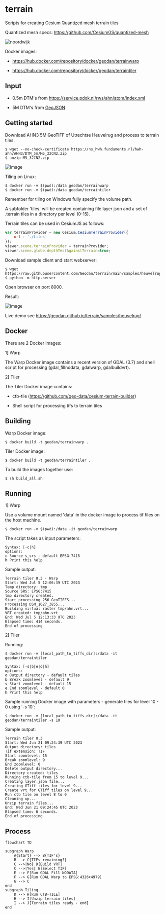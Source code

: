 # terrain

Scripts for creating Cesium Quantized mesh terrain tiles

Quantized mesh specs: https://github.com/CesiumGS/quantized-mesh

![noordwijk](https://github.com/Geodan/terrain/assets/538812/1d52b104-fa64-41be-b524-8b0a669ac842)

Docker images: 

- https://hub.docker.com/repository/docker/geodan/terrainwarp

- https://hub.docker.com/repository/docker/geodan/terraintiler

## Input

- 0.5m DTM's from https://service.pdok.nl/rws/ahn/atom/index.xml

- 5M DTM's from [GeoJSON](https://services.arcgis.com/nSZVuSZjHpEZZbRo/arcgis/rest/services/Kaartbladen_AHN3/FeatureServer/0/query?where=1%3D1&objectIds=&time=&geometry=&geometryType=esriGeometryEnvelope&inSR=&spatialRel=esriSpatialRelIntersects&resultType=none&distance=0.0&units=esriSRUnit_Meter&relationParam=&returnGeodetic=false&outFields=*&returnGeometry=true&returnCentroid=false&featureEncoding=esriDefault&multipatchOption=xyFootprint&maxAllowableOffset=&geometryPrecision=&outSR=&defaultSR=&datumTransformation=&applyVCSProjection=false&returnIdsOnly=false&returnUniqueIdsOnly=false&returnCountOnly=false&returnExtentOnly=false&returnQueryGeometry=false&returnDistinctValues=false&cacheHint=false&orderByFields=&groupByFieldsForStatistics=&outStatistics=&having=&resultOffset=&resultRecordCount=&returnZ=false&returnM=false&returnExceededLimitFeatures=true&quantizationParameters=&sqlFormat=none&f=pgeojson&token=)

## Getting started

Download AHN3 5M GeoTIFF of Utrechtse Heuvelrug and process to terrain tiles. 

```
$ wget --no-check-certificate https://ns_hwh.fundaments.nl/hwh-ahn/AHN3/DTM_5m/M5_32CN2.zip
$ unzip M5_32CN2.zip
```

![image](https://github.com/Geodan/terrain/assets/538812/44c606e5-5ba9-4864-b647-6011de630258)

Tiling on Linux:

```
$ docker run -v $(pwd):/data geodan/terrainwarp
$ docker run -v $(pwd):/data geodan/terraintiler
```

Remember for tiling on Windows fully specify the volume path.

A subfolder 'tiles' will be created containing  file layer json and a set of .terrain tiles in a directory per level (0-15).

Terrain tiles can be used in CesiumJS as follows:

```javascript
var terrainProvider = new Cesium.CesiumTerrainProvider({
    url : './tiles'
});
viewer.scene.terrainProvider = terrainProvider;
viewer.scene.globe.depthTestAgainstTerrain=true;
```

Download sample client and start webserver:

```
$ wget https://raw.githubusercontent.com/Geodan/terrain/main/samples/heuvelrug/index.html
$ python -m http.server
```

Open browser on port 8000.

Result:

![image](https://github.com/Geodan/terrain/assets/538812/cdd0f943-e534-4ff0-bc2f-7e0a79b4e59e)

Live demo see https://geodan.github.io/terrain/samples/heuvelrug/

## Docker

There are 2 Docker images:

1] Warp

The Warp Docker image contains a recent version of GDAL (3.7) and shell script for processing (gdal_fillnodata, gdalwarp, gdalbuildvrt).

2] Tiler

The Tiler Docker image contains:

- ctb-tile (https://github.com/geo-data/cesium-terrain-builder)

- Shell script for processing tifs to terrain tiles

## Building

Warp Docker image:

```
$ docker build -t geodan/terrainwarp .
```

Tiler Docker image:

```
$ docker build -t geodan/terraintiler .
```

To build the images together use:

```
$ sh build_all.sh
```

## Running

1] Warp

Use a volume mount named 'data' in the docker image to process tif files on the host machine.

```
$ docker run -v $(pwd):/data -it geodan/terrainwarp
```

The script takes as input parameters:

```
Syntax: [-c|h]
options:
c Source s_srs - default EPSG:7415
h Print this help
```

Sample output:

```
Terrain tiler 0.3 - Warp
Start: Wed Jul 5 12:06:39 UTC 2023
Temp directory: tmp
Source SRS: EPSG:7415
tmp directory created.
Start processing 256 GeoTIFFS...
Processing DSM_1627_3855...
Building virtual raster tmp/ahn.vrt...
VRT created: tmp/ahn.vrt
End: Wed Jul 5 12:13:33 UTC 2023
Elapsed time: 414 seconds.
End of processing
```

2] Tiler

Running: 

```
$ docker run -v [local_path_to_tiffs_dir]:/data -it geodan/terraintiler
```

```
Syntax: [-s|b|e|o|h]
options:
o Output directory - default tiles
b Break zoomlevel - default 9
s Start zoomlevel - default 15
e End zoomlevel - default 0
h Print this help
```

Sample running Docker image with parameters - generate tiles for level 10 - 0 using '-s 10':

```
$ docker run -v [local_path_to_tiffs_dir]:/data -it geodan/terraintiler -s 10
```

Sample output:

```
Terrain tiler 0.3
Start: Wed Jun 21 09:24:39 UTC 2023
Output directory: tiles
Tif extension: TIF
Start zoomlevel: 15
Break zoomlevel: 9
End zoomlevel: 0
Delete output directory...
Directory created: tiles
Running ctb-tile from 15 to level 9...
Creating layer.json file...
Creating GTiff tiles for level 9...
Create vrt for GTiff tiles on level 9...
Run ctb tile on level 8 to 0
Cleaning up...
Unzip terrain files...
End: Wed Jun 21 09:24:45 UTC 2023
Elapsed time: 6 seconds.
End of processing
```

## Process

```mermaid
flowchart TD

subgraph Warp
    A{Start} --> B{TIF's}
    B --> C{TIFs remaining?}
    C -->|No| D[Build VRT]
    C -->|Yes| E[Select TIF]
    E --> F[Run GDAL Fill NODATA]
    F --> G[Run GDAL Warp to EPSG:4326+4979]
    G --> C
end
subgraph Tiling
    D --> H[Run CTB-TILE]
    H --> I[Unzip terrain tiles]
    I --> J[Terrain tiles ready - end]
end
```
